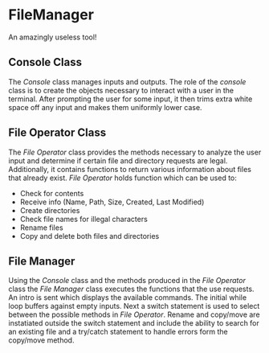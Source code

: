 # FileManager

An amazingly useless tool!

## Console Class

The *Console* class manages inputs and outputs. The role of the *console* class is to create the
objects necessary to interact with a user in the terminal. After prompting the user for some input,
it then trims extra white space off any input and makes them uniformly lower case.


## File Operator Class
The *File Operator* class provides the methods necessary to analyze the user input and determine if certain 
file and directory requests are legal. Additionally, it contains functions to return various 
information about files that already exist. *File Operator* holds function which can be used to:
- Check for contents
- Receive info (Name, Path, Size, Created, Last Modified)
- Create directories
- Check file names for illegal characters
- Rename files 
- Copy and delete both files and directories

## File Manager
Using the *Console* class and the methods produced in the *File Operator* class the *File Manager* class
executes the functions that the use requests. An intro is sent which displays the available commands.
The initial while loop buffers against empty inputs. Next a switch statement is used to select 
between the possible methods in *File Operator*. Rename and copy/move are instatiated outside the switch
statement and include the ability to search for an existing file and a try/catch statement to handle
errors form the copy/move method.
